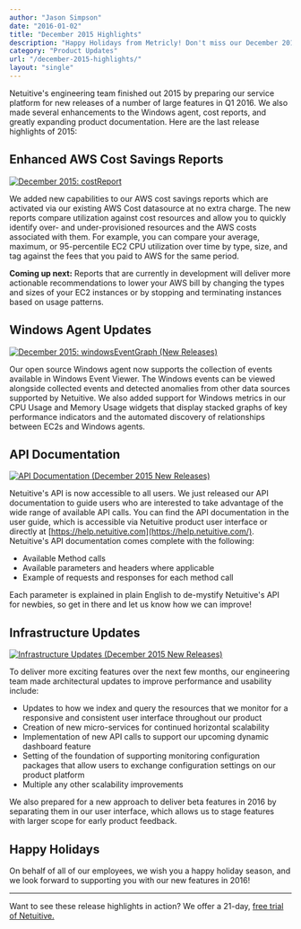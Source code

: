 ```yaml
---
author: "Jason Simpson"
date: "2016-01-02"
title: "December 2015 Highlights"
description: "Happy Holidays from Metricly! Don't miss our December 2015 New Releases - we rolled out some great new features, including API Documentation."
category: "Product Updates"
url: "/december-2015-highlights/"
layout: "single"
---
```


Netuitive's engineering team finished out 2015 by preparing our service platform for new releases of a number of large features in Q1 2016. We also made several enhancements to the Windows agent, cost reports, and greatly expanding product documentation. Here are the last release highlights of 2015:

Enhanced AWS Cost Savings Reports
---------------------------------

[![December 2015: costReport](https://s3-us-west-2.amazonaws.com/com-netuitive-app-usw2-public/wp-content/uploads/2016/03/costReport.jpg)](https://s3-us-west-2.amazonaws.com/com-netuitive-app-usw2-public/wp-content/uploads/2016/03/costReport.jpg)

We added new capabilities to our AWS cost savings reports which are activated via our existing AWS Cost datasource at no extra charge. The new reports compare utilization against cost resources and allow you to quickly identify over- and under-provisioned resources and the AWS costs associated with them. For example, you can compare your average, maximum, or 95-percentile EC2 CPU utilization over time by type, size, and tag against the fees that you paid to AWS for the same period.

**Coming up next:** Reports that are currently in development will deliver more actionable recommendations to lower your AWS bill by changing the types and sizes of your EC2 instances or by stopping and terminating instances based on usage patterns.

Windows Agent Updates
---------------------

[![December 2015: windowsEventGraph (New Releases)](https://s3-us-west-2.amazonaws.com/com-netuitive-app-usw2-public/wp-content/uploads/2016/03/windowsEventGraph.jpg)](https://s3-us-west-2.amazonaws.com/com-netuitive-app-usw2-public/wp-content/uploads/2016/03/windowsEventGraph.jpg)

Our open source Windows agent now supports the collection of events available in Windows Event Viewer. The Windows events can be viewed alongside collected events and detected anomalies from other data sources supported by Netuitive. We also added support for Windows metrics in our CPU Usage and Memory Usage widgets that display stacked graphs of key performance indicators and the automated discovery of relationships between EC2s and Windows agents.

API Documentation
-----------------

[![API Documentation (December 2015 New Releases)](https://s3-us-west-2.amazonaws.com/com-netuitive-app-usw2-public/wp-content/uploads/2016/03/APIDocs.jpg)](https://s3-us-west-2.amazonaws.com/com-netuitive-app-usw2-public/wp-content/uploads/2016/03/APIDocs.jpg)

Netuitive's API is now accessible to all users. We just released our API documentation to guide users who are interested to take advantage of the wide range of available API calls. You can find the API documentation in the user guide, which is accessible via Netuitive product user interface or directly at [https://help.netuitive.com](https://help.netuitive.com/). Netuitive's API documentation comes complete with the following:

-   Available Method calls
-   Available parameters and headers where applicable
-   Example of requests and responses for each method call

Each parameter is explained in plain English to de-mystify Netuitive's API for newbies, so get in there and let us know how we can improve!

Infrastructure Updates
----------------------

[![Infrastructure Updates (December 2015 New Releases)](https://s3-us-west-2.amazonaws.com/com-netuitive-app-usw2-public/wp-content/uploads/2016/03/timeControl.jpg)](https://s3-us-west-2.amazonaws.com/com-netuitive-app-usw2-public/wp-content/uploads/2016/03/timeControl.jpg)

To deliver more exciting features over the next few months, our engineering team made architectural updates to improve performance and usability include:

-   Updates to how we index and query the resources that we monitor for a responsive and consistent user interface throughout our product
-   Creation of new micro-services for continued horizontal scalability
-   Implementation of new API calls to support our upcoming dynamic dashboard feature
-   Setting of the foundation of supporting monitoring configuration packages that allow users to exchange configuration settings on our product platform
-   Multiple any other scalability improvements

We also prepared for a new approach to deliver beta features in 2016 by separating them in our user interface, which allows us to stage features with larger scope for early product feedback.

Happy Holidays
--------------

On behalf of all of our employees, we wish you a happy holiday season, and we look forward to supporting you with our new features in 2016!

* * * * *

Want to see these release highlights in action? We offer a 21-day, [free trial of Netuitive.](/signup)
